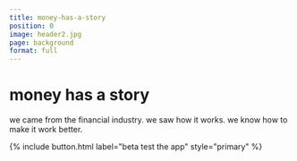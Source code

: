 ```yaml
---
title: money-has-a-story
position: 0
image: header2.jpg
page: background
format: full
---
```


# money has a story
we came from the financial industry. we saw how it works. we know how to make it work better.

{% include button.html label="beta test the app" style="primary" %}